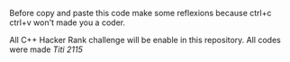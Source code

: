 Before copy and paste this code make some reflexions because ctrl+c ctrl+v won't made you a coder.

All C++ Hacker Rank challenge will be enable in this repository.
All codes were made *Titi 2115*

